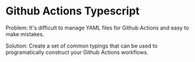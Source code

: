 # Github Actions Typescript

Problem: It's difficult to manage YAML files for Github Actions and easy to make mistakes.

Solution: Create a set of common typings that can be used to programatically construct your Github Actions workflows.
